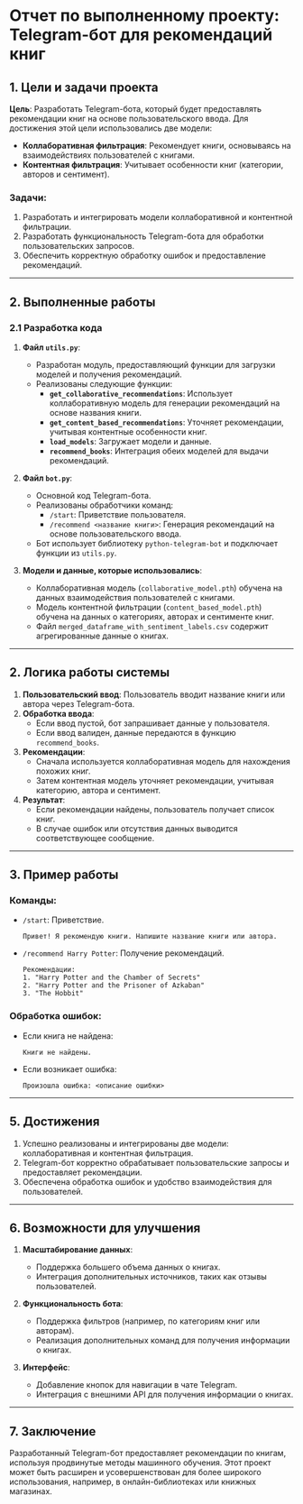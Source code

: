 # Отчет по выполненному проекту: Telegram-бот для рекомендаций книг

## 1. Цели и задачи проекта

**Цель**: Разработать Telegram-бота, который будет предоставлять рекомендации книг на основе пользовательского ввода. Для достижения этой цели использовались две модели:
- **Коллаборативная фильтрация**: Рекомендует книги, основываясь на взаимодействиях пользователей с книгами.
- **Контентная фильтрация**: Учитывает особенности книг (категории, авторов и сентимент).

### Задачи:
1. Разработать и интегрировать модели коллаборативной и контентной фильтрации.
2. Разработать функциональность Telegram-бота для обработки пользовательских запросов.
3. Обеспечить корректную обработку ошибок и предоставление рекомендаций.

---

## 2. Выполненные работы

### 2.1 Разработка кода

1. **Файл `utils.py`**: 
   - Разработан модуль, предоставляющий функции для загрузки моделей и получения рекомендаций.
   - Реализованы следующие функции:
     - **`get_collaborative_recommendations`**: Использует коллаборативную модель для генерации рекомендаций на основе названия книги.
     - **`get_content_based_recommendations`**: Уточняет рекомендации, учитывая контентные особенности книг.
     - **`load_models`**: Загружает модели и данные.
     - **`recommend_books`**: Интеграция обеих моделей для выдачи рекомендаций.

2. **Файл `bot.py`**:
   - Основной код Telegram-бота.
   - Реализованы обработчики команд:
     - `/start`: Приветствие пользователя.
     - `/recommend <название книги>`: Генерация рекомендаций на основе пользовательского ввода.
   - Бот использует библиотеку `python-telegram-bot` и подключает функции из `utils.py`.

3. **Модели и данные, которые использовались**:
   - Коллаборативная модель (`collaborative_model.pth`) обучена на данных взаимодействия пользователей с книгами.
   - Модель контентной фильтрации (`content_based_model.pth`) обучена на данных о категориях, авторах и сентименте книг.
   - Файл `merged_dataframe_with_sentiment_labels.csv` содержит агрегированные данные о книгах.

---


## 2. Логика работы системы

1. **Пользовательский ввод**: Пользователь вводит название книги или автора через Telegram-бота.
2. **Обработка ввода**:
   - Если ввод пустой, бот запрашивает данные у пользователя.
   - Если ввод валиден, данные передаются в функцию `recommend_books`.
3. **Рекомендации**:
   - Сначала используется коллаборативная модель для нахождения похожих книг.
   - Затем контентная модель уточняет рекомендации, учитывая категорию, автора и сентимент.
4. **Результат**:
   - Если рекомендации найдены, пользователь получает список книг.
   - В случае ошибок или отсутствия данных выводится соответствующее сообщение.

---

## 3. Пример работы

### Команды:
- `/start`: Приветствие.
  ```
  Привет! Я рекомендую книги. Напишите название книги или автора.
  ```

- `/recommend Harry Potter`: Получение рекомендаций.
  ```
  Рекомендации:
  1. "Harry Potter and the Chamber of Secrets"
  2. "Harry Potter and the Prisoner of Azkaban"
  3. "The Hobbit"
  ```

### Обработка ошибок:
- Если книга не найдена:
  ```
  Книги не найдены.
  ```

- Если возникает ошибка:
  ```
  Произошла ошибка: <описание ошибки>
  ```

---

## 5. Достижения

1. Успешно реализованы и интегрированы две модели: коллаборативная и контентная фильтрация.
2. Telegram-бот корректно обрабатывает пользовательские запросы и предоставляет рекомендации.
3. Обеспечена обработка ошибок и удобство взаимодействия для пользователей.

---

## 6. Возможности для улучшения

1. **Масштабирование данных**:
   - Поддержка большего объема данных о книгах.
   - Интеграция дополнительных источников, таких как отзывы пользователей.

2. **Функциональность бота**:
   - Поддержка фильтров (например, по категориям книг или авторам).
   - Реализация дополнительных команд для получения информации о книгах.

3. **Интерфейс**:
   - Добавление кнопок для навигации в чате Telegram.
   - Интеграция с внешними API для получения информации о книгах.

---

## 7. Заключение

Разработанный Telegram-бот предоставляет рекомендации по книгам, используя продвинутые методы машинного обучения. Этот проект может быть расширен и усовершенствован для более широкого использования, например, в онлайн-библиотеках или книжных магазинах.
```

